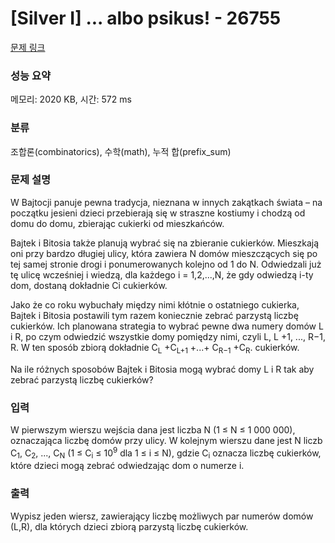 # [Silver I] ... albo psikus! - 26755 

[문제 링크](https://www.acmicpc.net/problem/26755) 

### 성능 요약

메모리: 2020 KB, 시간: 572 ms

### 분류

조합론(combinatorics), 수학(math), 누적 합(prefix_sum)

### 문제 설명

<p>W Bajtocji panuje pewna tradycja, nieznana w innych zakątkach świata – na początku jesieni dzieci przebierają się w straszne kostiumy i chodzą od domu do domu, zbierając cukierki od mieszkańców.</p>

<p>Bajtek i Bitosia także planują wybrać się na zbieranie cukierków. Mieszkają oni przy bardzo długiej ulicy, która zawiera N domów mieszczących się po tej samej stronie drogi i ponumerowanych kolejno od 1 do N. Odwiedzali już tę ulicę wcześniej i wiedzą, dla każdego i = 1,2,...,N, że gdy odwiedzą i-ty dom, dostaną dokładnie Ci cukierków.</p>

<p>Jako że co roku wybuchały między nimi kłótnie o ostatniego cukierka, Bajtek i Bitosia postawili tym razem koniecznie zebrać parzystą liczbę cukierków. Ich planowana strategia to wybrać pewne dwa numery domów L i R, po czym odwiedzić wszystkie domy pomiędzy nimi, czyli L, L +1, ..., R−1, R. W ten sposób zbiorą dokładnie C<sub>L</sub> +C<sub>L+1</sub> +...+ C<sub>R−1</sub> +C<sub>R</sub>. cukierków.</p>

<p>Na ile różnych sposobów Bajtek i Bitosia mogą wybrać domy L i R tak aby zebrać parzystą liczbę cukierków?</p>

### 입력 

 <p>W pierwszym wierszu wejścia dana jest liczba N (1 ≤ N ≤ 1 000 000), oznaczająca liczbę domów przy ulicy. W kolejnym wierszu dane jest N liczb C<sub>1</sub>, C<sub>2</sub>, ..., C<sub>N</sub> (1 ≤ C<sub>i</sub> ≤ 10<sup>9</sup> dla 1 ≤ i ≤ N), gdzie C<sub>i</sub> oznacza liczbę cukierków, które dzieci mogą zebrać odwiedzając dom o numerze i.</p>

### 출력 

 <p>Wypisz jeden wiersz, zawierający liczbę możliwych par numerów domów (L,R), dla których dzieci zbiorą parzystą liczbę cukierków.</p>

